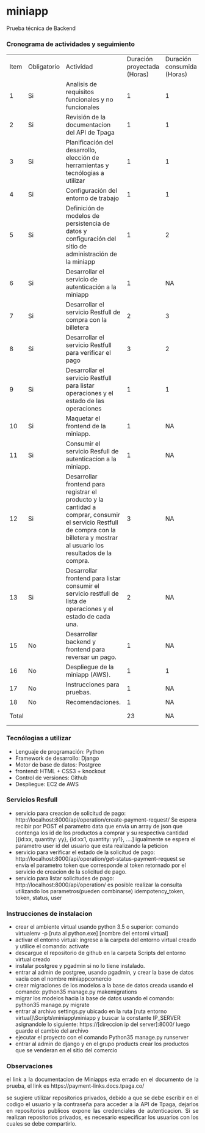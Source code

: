 # miniapp
Prueba técnica de Backend

<h3>Cronograma de actividades y seguimiento</h3>
<table>
  <tr>
    <td>Item</td>
    <td>Obligatorio</td>
    <td>Actividad</td>
    <td>Duración proyectada (Horas)</td>
    <td>Duración consumida (Horas)</td>
    <td>Estado </td>
  </tr>
   <tr>
    <td>1</td>
    <td>Si</td>
    <td>Analisis de requisitos funcionales y no funcionales</td>
    <td>1</td>
    <td>1</td>
    <td>Completada</td>
  </tr>
  <tr>
    <td>2</td>
    <td>Si</td>
    <td>Revisión de la documentacion del API de Tpaga</td>
    <td>1</td>
    <td>1</td>
    <td>Completada</td>
  </tr>
  <tr>
    <td>3</td>
    <td>Si</td>
    <td>Planificación del desarrollo, elección de herramientas y tecnólogias a utilizar</td>
    <td>1</td>
    <td>1</td>
    <td>Completada</td>
  </tr>
  <tr>
    <td>4</td>
    <td>Si</td>
    <td>Configuración del entorno de trabajo</td>
    <td>1</td>
    <td>1</td>
    <td>Completada</td>
  </tr>
  <tr>
    <td>5</td>
    <td>Si</td>
    <td>Definición de modelos de persistencia de datos y configuración del sitio de administración de la miniapp</td>
    <td>1</td>
    <td>2</td>
    <td>Completada</td>
  </tr>
    <tr>
    <td>6</td>
    <td>Si</td>
    <td>Desarrollar el servicio de autenticación a la miniapp</td>
    <td>1</td>
    <td>NA</td>
    <td>Por ejecutar</td>
  </tr>
  <tr>
    <td>7</td>
    <td>Si</td>
    <td>Desarrollar el servicio Restfull de compra con la billetera</td>
    <td>2</td>
    <td>3</td>
    <td>Completada</td>
  </tr>
  <tr>
    <td>8</td>
    <td>Si</td>
    <td>Desarrollar el servicio Restfull para verificar el pago</td>
    <td>3</td>
    <td>2</td>
    <td>Completado</td>
  </tr>
  <tr>
    <td>9</td>
    <td>Si</td>
    <td>Desarrollar el servicio Restfull para listar operaciones y el estado de las operaciones</td>
    <td>1</td>
    <td>1</td>
    <td>Completado</td>
  </tr>
  <tr>
    <td>10</td>
    <td>Si</td>
    <td>Maquetar el frontend de la miniapp.</td>
    <td>1</td>
    <td>NA</td>
    <td>Por ejecutar</td>
  </tr> 
  <tr>
    <td>11</td>
    <td>Si</td>
    <td>Consumir el servicio Resfull de autenticacion a la miniapp.</td>
    <td>1</td>
    <td>NA</td>
    <td>Por ejecutar</td>
  </tr>

  <tr>
    <td>12</td>
    <td>Si</td>
    <td>Desarrollar frontend para registrar el producto y la cantidad a comprar, consumir el servicio Restfull de compra con la billetera y mostrar al usuario los resultados de la compra.</td>
    <td>3</td>
    <td>NA</td>
    <td>Por ejecutar</td>
  </tr>
  <tr>
    <td>13</td>
    <td>Si</td>
    <td>Desarrollar frontend para listar consumir el servicio restfull de lista de operaciones y el estado de cada una.</td>
    <td>2</td>
    <td>NA</td>
    <td>Por ejecutar</td>
  </tr>
  <tr>
    <td>15</td>
    <td>No</td>
    <td>Desarrollar backend y frontend para reversar un pago.</td>
    <td>1</td>
    <td>NA</td>
    <td>Por ejecutar</td>
  </tr>
  <tr>
    <td>16</td>
    <td>No</td>
    <td>Despliegue de la miniapp (AWS).</td>
    <td>1</td>
    <td>1</td>
    <td>Por ejecutar</td>
  </tr>
    <tr>
    <td>17</td>
    <td>No</td>
    <td>Instrucciones para pruebas.</td>
    <td>1</td>
    <td>NA</td>
    <td>Por ejecutar</td>
  </tr>
   <tr>
    <td>18</td>
    <td>No</td>
    <td>Recomendaciones.</td>
    <td>1</td>
    <td>NA</td>
    <td>Por ejecutar</td>
  </tr>
  <tr>
    <td colspan="3">Total</td>
    <td> 23 </td>
    <td> NA </td>
    <td> En ejecución </td>
  </tr>
</table>


<h3>Tecnólogias a utilizar</h3>
<ul>
  <li>Lenguaje de programación: Python</li>
  <li>Framework de desarrollo: Django</li>
  <li>Motor de base de datos: Postgree</li>
  <li>frontend: HTML + CSS3 + knockout</li>
  <li>Control de versiones: Github</li>
  <li>Despliegue: EC2 de AWS</li>
</ul>

<h3>Servicios Resfull</h3>
<ul>
  <li>
    </b>servicio para creacion de solicitud de pago:</b>
    http://localhost:8000/api/operation/create-payment-request/
    Se espera recibir por POST el parametro data que envia un array de json que contenga
    los id de los productos a comprar y su respectiva cantidad
    [{id:xx, quantity: yy}, {id:xx1, quantity: yy1}, ....]
    igualmente se espera el parametro user id del usuario que esta realizando la peticion
  </li>
  <li>
  </b>servicio para verificar el estado de la solicitud de pago:</b>
  http://localhost:8000/api/operation/get-status-payment-request
  se envia el parametro token que corresponde al token retornado por el 
  servicio de creacion de la solicitud de pago.
  </li>
  <li>
    </b>servicio para listar solicitudes de pago:</b>
    http://localhost:8000/api/operation/
     es posible realizar la consulta utilizando los parametros(pueden combinarse) 
     idempotency_token, token, status, user
  </li>
</ul>

<h3>Instrucciones de instalacion</h3>
<ul>
  <li>
    crear el ambiente virtual usando python 3.5 o superior: comando virtualenv -p [ruta al python.exe] [nombre del entorni virtual]
  </li>
  <li>
    activar el entorno virtual: ingrese a la carpeta del entorno virtual creado y utilice el comando: activate
  </li>
  <li>
    descargue el repositorio de github en la carpeta Scripts del entorno virtual creado
  </li>
  <li>
    instalar postgree y pgadmin si no lo tiene instalado.
  </li>
  <li>
    entrar al admin de postgree, usando pgadmin, y crear la base de datos vacia con el nombre miniappcomercio
  </li>
  <li>crear migraciones de los modelos a la base de datos creada usando el comando: python35 manage.py makemigrations</li>
  <li>migrar los modelos hacia la base de datos usando el comando: python35 manage.py migrate</li>
  <li>entrar al archivo settings.py ubicado en la ruta [ruta entorno virtual]\Scripts\miniapp\miniapp y buscar la constante IP_SERVER asignandole lo siguiente: https://[direccion ip del server]:8000/ luego guarde el cambio del archivo</li>
  <li>ejecutar el proyecto con el comando Python35 manage.py runserver</li>
  <li>entrar al admin de django y en el grupo products crear los productos que se venderan en el sitio del comercio</li>
</ul>

<h3>Observaciones</h3>
<p align="justify">
  el link a la documentacion de Miniapps esta errado en el documento
de la prueba, el link es https://payment-links.docs.tpaga.co/
</p>
<p align="justify">
  se sugiere utilizar repositorios privados, debido a que se 
debe escribir en el codigo el usuario y la contraseña para acceder
a la API de Tpaga, dejarlos en repositorios publicos expone las
credenciales de autenticacion. Si se realizan repositorios privados, 
es necesario especificar los usuarios con los cuales se debe compartirlo.
 </p>
